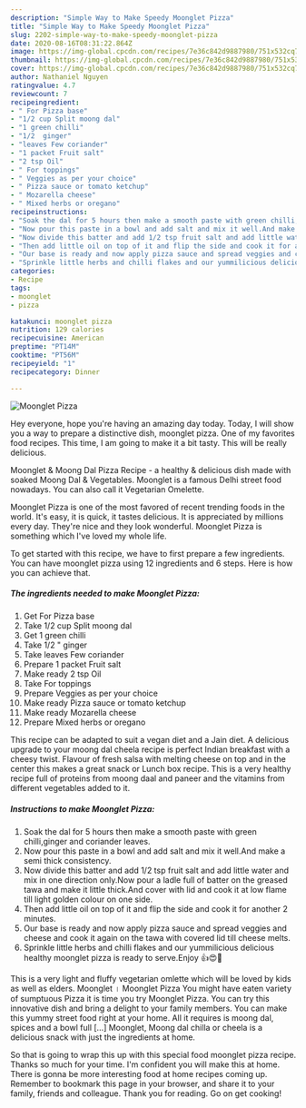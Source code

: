 ```yaml
---
description: "Simple Way to Make Speedy Moonglet Pizza"
title: "Simple Way to Make Speedy Moonglet Pizza"
slug: 2202-simple-way-to-make-speedy-moonglet-pizza
date: 2020-08-16T08:31:22.864Z
image: https://img-global.cpcdn.com/recipes/7e36c842d9887980/751x532cq70/moonglet-pizza-recipe-main-photo.jpg
thumbnail: https://img-global.cpcdn.com/recipes/7e36c842d9887980/751x532cq70/moonglet-pizza-recipe-main-photo.jpg
cover: https://img-global.cpcdn.com/recipes/7e36c842d9887980/751x532cq70/moonglet-pizza-recipe-main-photo.jpg
author: Nathaniel Nguyen
ratingvalue: 4.7
reviewcount: 7
recipeingredient:
- " For Pizza base"
- "1/2 cup Split moong dal"
- "1 green chilli"
- "1/2  ginger"
- "leaves Few coriander"
- "1 packet Fruit salt"
- "2 tsp Oil"
- " For toppings"
- " Veggies as per your choice"
- " Pizza sauce or tomato ketchup"
- " Mozarella cheese"
- " Mixed herbs or oregano"
recipeinstructions:
- "Soak the dal for 5 hours then make a smooth paste with green chilli,ginger and coriander leaves."
- "Now pour this paste in a bowl and add salt and mix it well.And make a semi thick consistency."
- "Now divide this batter and add 1/2 tsp fruit salt and add little water and mix in one direction only.Now pour a ladle full of batter on the greased tawa and make it little thick.And cover with lid and cook it at low flame till light golden colour on one side."
- "Then add little oil on top of it and flip the side and cook it for another 2 minutes."
- "Our base is ready and now apply pizza sauce and spread veggies and cheese and cook it again on the tawa with covered lid till cheese melts."
- "Sprinkle little herbs and chilli flakes and our yummilicious delicious healthy moonglet pizza is ready to serve.Enjoy 👍😍🥰"
categories:
- Recipe
tags:
- moonglet
- pizza

katakunci: moonglet pizza 
nutrition: 129 calories
recipecuisine: American
preptime: "PT14M"
cooktime: "PT56M"
recipeyield: "1"
recipecategory: Dinner

---
```



![Moonglet Pizza](https://img-global.cpcdn.com/recipes/7e36c842d9887980/751x532cq70/moonglet-pizza-recipe-main-photo.jpg)

Hey everyone, hope you're having an amazing day today. Today, I will show you a way to prepare a distinctive dish, moonglet pizza. One of my favorites food recipes. This time, I am going to make it a bit tasty. This will be really delicious.

Moonglet &amp; Moong Dal Pizza Recipe - a healthy &amp; delicious dish made with soaked Moong Dal &amp; Vegetables. Moonglet is a famous Delhi street food nowadays. You can also call it Vegetarian Omelette.

Moonglet Pizza is one of the most favored of recent trending foods in the world. It's easy, it is quick, it tastes delicious. It is appreciated by millions every day. They're nice and they look wonderful. Moonglet Pizza is something which I've loved my whole life.


To get started with this recipe, we have to first prepare a few ingredients. You can have moonglet pizza using 12 ingredients and 6 steps. Here is how you can achieve that.

<!--inarticleads1-->

##### The ingredients needed to make Moonglet Pizza:

1. Get  For Pizza base
1. Take 1/2 cup Split moong dal
1. Get 1 green chilli
1. Take 1/2 &#34; ginger
1. Take leaves Few coriander
1. Prepare 1 packet Fruit salt
1. Make ready 2 tsp Oil
1. Take  For toppings
1. Prepare  Veggies as per your choice
1. Make ready  Pizza sauce or tomato ketchup
1. Make ready  Mozarella cheese
1. Prepare  Mixed herbs or oregano


This recipe can be adapted to suit a vegan diet and a Jain diet. A delicious upgrade to your moong dal cheela recipe is perfect Indian breakfast with a cheesy twist. Flavour of fresh salsa with melting cheese on top and in the center this makes a great snack or Lunch box recipe. This is a very healthy recipe full of proteins from moong daal and paneer and the vitamins from different vegetables added to it. 

<!--inarticleads2-->

##### Instructions to make Moonglet Pizza:

1. Soak the dal for 5 hours then make a smooth paste with green chilli,ginger and coriander leaves.
1. Now pour this paste in a bowl and add salt and mix it well.And make a semi thick consistency.
1. Now divide this batter and add 1/2 tsp fruit salt and add little water and mix in one direction only.Now pour a ladle full of batter on the greased tawa and make it little thick.And cover with lid and cook it at low flame till light golden colour on one side.
1. Then add little oil on top of it and flip the side and cook it for another 2 minutes.
1. Our base is ready and now apply pizza sauce and spread veggies and cheese and cook it again on the tawa with covered lid till cheese melts.
1. Sprinkle little herbs and chilli flakes and our yummilicious delicious healthy moonglet pizza is ready to serve.Enjoy 👍😍🥰


This is a very light and fluffy vegetarian omlette which will be loved by kids as well as elders. Moonglet । Moonglet Pizza You might have eaten variety of sumptuous Pizza it is time you try Moonglet Pizza. You can try this innovative dish and bring a delight to your family members. You can make this yummy street food right at your home. All it requires is moong dal, spices and a bowl full […] Moonglet, Moong dal chilla or cheela is a delicious snack with just the ingredients at home. 

So that is going to wrap this up with this special food moonglet pizza recipe. Thanks so much for your time. I'm confident you will make this at home. There is gonna be more interesting food at home recipes coming up. Remember to bookmark this page in your browser, and share it to your family, friends and colleague. Thank you for reading. Go on get cooking!
